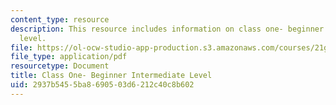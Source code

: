 ```yaml
---
content_type: resource
description: This resource includes information on class one- beginner intermediate
  level.
file: https://ol-ocw-studio-app-production.s3.amazonaws.com/courses/21g-034-media-education-and-the-marketplace-fall-2005/2937b5455ba8690503d6212c40c8b602_MIT21G_034F05_ClassOne.pdf
file_type: application/pdf
resourcetype: Document
title: Class One- Beginner Intermediate Level
uid: 2937b545-5ba8-6905-03d6-212c40c8b602
---
```

